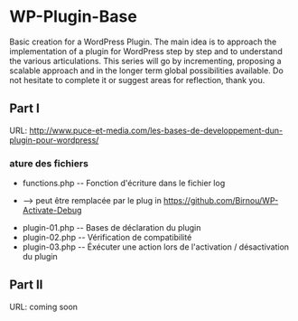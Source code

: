 # WP-Plugin-Base
Basic creation for a WordPress Plugin.
The main idea is to approach the implementation of a plugin for WordPress step by step and to understand the various articulations.
This series will go by incrementing, proposing a scalable approach and in the longer term global possibilities available.
Do not hesitate to complete it or suggest areas for reflection, thank you.

## Part I
URL: http://www.puce-et-media.com/les-bases-de-developpement-dun-plugin-pour-wordpress/

### ature des fichiers
* functions.php -- Fonction d'écriture dans le fichier log
- --> peut être remplacée par le plug in https://github.com/Birnou/WP-Activate-Debug
* plugin-01.php -- Bases de déclaration du plugin
* plugin-02.php -- Vérification de compatibilité
* plugin-03.php -- Éxécuter une action lors de l'activation / désactivation du plugin

## Part II
URL: coming soon
